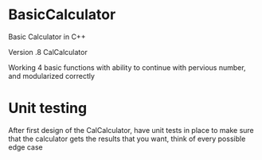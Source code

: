 # BasicCalculator
Basic Calculator in C++

Version .8 CalCalculator

Working 4 basic functions with ability to continue with pervious number, and modularized correctly


# Unit testing
After first design of the CalCalculator, have unit tests in place to make sure that the calculator gets the results that you want, think of every possible edge case
